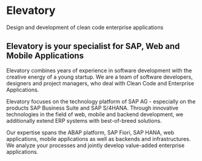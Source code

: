 # Elevatory
Design and development of clean code enterprise applications

## Elevatory is your specialist for SAP, Web and Mobile Applications
Elevatory combines years of experience in software development with the creative energy of a young startup. We are a team of software developers, designers and project managers, who deal with Clean Code and Enterprise Applications.

Elevatory focuses on the technology platform of SAP AG - especially on the products SAP Business Suite and SAP S/4HANA. Through innovative technologies in the field of web, mobile and backend development, we additionally extend ERP systems with best-of-breed solutions.

Our expertise spans the ABAP platform, SAP Fiori, SAP HANA, web applications, mobile applications as well as backends and infrastructures. We analyze your processes and jointly develop value-added enterprise applications.


